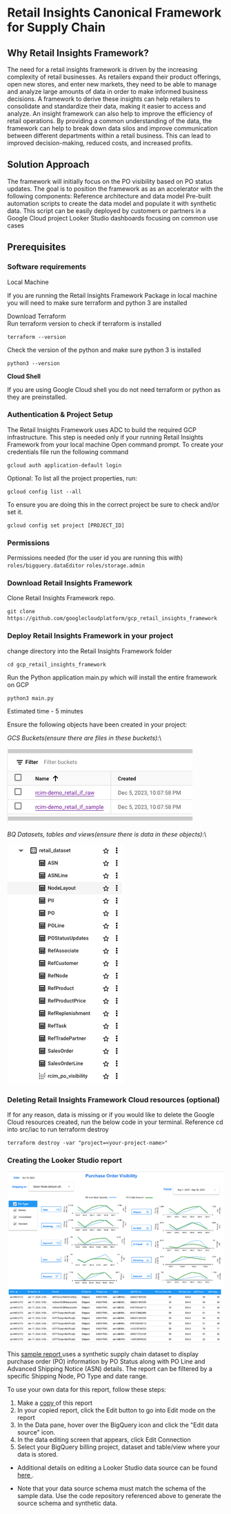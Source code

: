 # Retail Insights Canonical Framework for Supply Chain
## Why Retail Insights Framework?
The need for a retail insights framework is driven by the increasing complexity of retail businesses. As retailers expand their product offerings, open new stores, and enter new markets, they need to be able to manage and analyze large amounts of data in order to make informed business decisions. A framework to derive these insights can help retailers to consolidate and standardize their data, making it easier to access and analyze.
An insight framework can also help to improve the efficiency of retail operations. By providing a common understanding of the data, the framework can help to break down data silos and improve communication between different departments within a retail business. This can lead to improved decision-making, reduced costs, and increased profits.

## Solution Approach
The framework will initially focus on the PO visibility based on PO status updates. The goal is to position the framework as as an accelerator with the following components:
Reference architecture and data model
Pre-built automation scripts to create the data model and populate it with synthetic data. This script can be easily deployed by customers or partners in a Google Cloud project
Looker Studio dashboards focusing on common use cases

## Prerequisites
### Software requirements
Local Machine

If you are running the Retail Insights Framework Package in local machine you will need to make sure terraform and python 3 are installed

Download Terraform \
Run terraform version to check if terraform is installed 
```
terraform --version
```

Check the version of the python and make sure python 3 is installed

```
python3 --version
```

**Cloud Shell** 

If you are using Google Cloud shell you do not need terraform or python as they are preinstalled.

### Authentication & Project Setup
The Retail Insights Framework uses ADC to build the required GCP infrastructure.
This step is needed only if your running Retail Insights Framework from your local machine
Open command prompt. To create your credentials file run the following command

```
gcloud auth application-default login 
```
Optional: To list all the project properties, run: 
```
gcloud config list --all
```
To ensure you are doing this in the correct project be sure to check and/or set it. 
```
gcloud config set project [PROJECT_ID]
```

### Permissions
Permissions needed (for the user id you are running this with)\
``roles/bigquery.dataEditor``
``roles/storage.admin``

### Download Retail Insights Framework
Clone Retail Insights Framework repo. 
```
git clone https://github.com/googlecloudplatform/gcp_retail_insights_framework
```

### Deploy Retail Insights Framework in your project
change directory into the Retail Insights Framework folder 
```
cd gcp_retail_insights_framework 
```
Run the Python application main.py which will install the entire framework on GCP 
```
python3 main.py
```
Estimated time - 5 minutes

Ensure the following objects have been created in your project:

*GCS Buckets(ensure there are files in these buckets):*\

![alt text](/src/images/gcs_buckets_01.png)

*BQ Datasets, tables and views(ensure there is data in these objects):*\

![alt text](/src/images/bq_dataset_image_01.png)


### Deleting Retail Insights Framework Cloud resources (optional)
If for any reason, data is missing or if you would like to delete the Google Cloud resources created, run the below code in your terminal.  Reference
cd into src/iac to run terraform destroy 
```
terraform destroy -var "project=<your-project-name>"
```

### Creating the Looker Studio report

![alt text](/src/images/image_looker_dash.png)


This <a href ="https://lookerstudio.google.com/u/0/reporting/f42c2d7f-a15d-4cc6-a8e7-0fa90685dbf0/page/p_k5114r9s9c" target="_blank">sample report </a> uses a synthetic supply chain dataset to display purchase order (PO) information by PO Status along with PO Line and Advanced Shipping Notice (ASN) details. The report can be filtered by a specific Shipping Node, PO Type and date range.

To use your own data for this report, follow these steps:
1) Make a <a href ="https://support.google.com/looker-studio/answer/7175478?hl=en#zippy=%2Cin-this-article" target="_blank">copy </a>of this report
2) In your copied report, click the Edit button to go into Edit mode on the report
3) In the Data pane, hover over the BigQuery icon and click the "Edit data source" icon.
4) In the data editing screen that appears, click Edit Connection
5) Select your BigQuery billing project, dataset and table/view where your data is stored.

* Additional details on editing a Looker Studio data source can be found <a href ="https://support.google.com/looker-studio/answer/7178497?hl=en#zippy=%2Cin-this-article" target="_blank">here </a>.

* Note that your data source schema must match the schema of the sample data. Use the code repository referenced above to generate the source schema and synthetic data.
